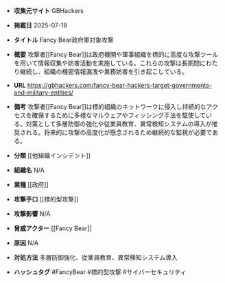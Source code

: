 - **収集元サイト**
GBHackers

- **掲載日**
2025-07-18

- **タイトル**
Fancy Bear政府軍対象攻撃

- **概要**
攻撃者[[Fancy Bear]]は政府機関や軍事組織を標的に高度な攻撃ツールを用いて情報収集や妨害活動を実施している。これらの攻撃は長期間にわたり継続し、組織の機密情報漏洩や業務妨害を引き起こしている。

- **URL**
https://gbhackers.com/fancy-bear-hackers-target-governments-and-military-entities/

- **備考**
攻撃者[[Fancy Bear]]は標的組織のネットワークに侵入し持続的なアクセスを確保するために多様なマルウェアやフィッシング手法を駆使している。対策として多層防御の強化や従業員教育、異常検知システムの導入が推奨される。将来的に攻撃の高度化が懸念されるため継続的な監視が必要である。

- **分類**
[[他組織インシデント]]

- **組織名**
N/A

- **業種**
[[政府]]

- **攻撃手口**
[[標的型攻撃]]

- **攻撃影響**
N/A

- **脅威アクター**
[[Fancy Bear]]

- **原因**
N/A

- **対処方法**
多層防御強化、従業員教育、異常検知システム導入

- **ハッシュタグ**
#FancyBear #標的型攻撃 #サイバーセキュリティ
